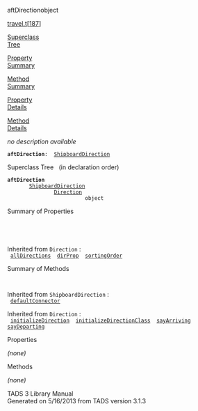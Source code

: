 ---
---
<span class="title">aftDirection</span><span class="type">object</span>

[travel.t](../file/travel.t.html)\[[187](../source/travel.t.html#187)\]

[Superclass  
Tree](#_SuperClassTree_)

[Property  
Summary](#_PropSummary_)

[Method  
Summary](#_MethodSummary_)

[Property  
Details](#_Properties_)

[Method  
Details](#_Methods_)

<div class="fdesc">

*no description available*

**`aftDirection`**` :   `[`ShipboardDirection`](../object/ShipboardDirection.html)

</div>

<span id="_SuperClassTree_"></span>

<div class="mjhd">

<span class="hdln">Superclass Tree</span>   (in declaration order)

</div>

**`aftDirection`**  
`         `[`ShipboardDirection`](../object/ShipboardDirection.html)  
`                 `[`Direction`](../object/Direction.html)  
`                         object`  
<span id="_PropSummary_"></span>

<div class="mjhd">

<span class="hdln">Summary of Properties</span>  

</div>

` `

` `

Inherited from `Direction` :  
` `[`allDirections`](../object/Direction.html#allDirections)`  `[`dirProp`](../object/Direction.html#dirProp)`  `[`sortingOrder`](../object/Direction.html#sortingOrder)`  `

<span id="_MethodSummary_"></span>

<div class="mjhd">

<span class="hdln">Summary of Methods</span>  

</div>

` `

Inherited from `ShipboardDirection` :  
` `[`defaultConnector`](../object/ShipboardDirection.html#defaultConnector)`  `

Inherited from `Direction` :  
` `[`initializeDirection`](../object/Direction.html#initializeDirection)`  `[`initializeDirectionClass`](../object/Direction.html#initializeDirectionClass)`  `[`sayArriving`](../object/Direction.html#sayArriving)`  `[`sayDeparting`](../object/Direction.html#sayDeparting)`  `

<span id="_Properties_"></span>

<div class="mjhd">

<span class="hdln">Properties</span>  

</div>

*(none)* <span id="_Methods_"></span>

<div class="mjhd">

<span class="hdln">Methods</span>  

</div>

*(none)*

<div class="ftr">

TADS 3 Library Manual  
Generated on 5/16/2013 from TADS version 3.1.3

</div>
